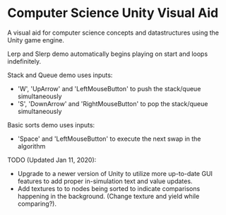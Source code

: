 # Computer Science Unity Visual Aid
 A visual aid for computer science concepts and datastructures using the Unity game engine.
 
 Lerp and Slerp demo automatically begins playing on start and loops indefinitely.
 
 Stack and Queue demo uses inputs:
 - 'W', 'UpArrow' and 'LeftMouseButton' to push the stack/queue simultaneously
 - 'S', 'DownArrow' and 'RightMouseButton' to pop the stack/queue simultaneously
 
 Basic sorts demo uses inputs:
 - 'Space' and 'LeftMouseButton' to execute the next swap in the algorithm
 
 
 
 TODO (Updated Jan 11, 2020):
 - Upgrade to a newer version of Unity to utilize more up-to-date GUI features to add proper in-simulation text and value updates.
 - Add textures to to nodes being sorted to indicate comparisons happening in the background. (Change texture and yield while comparing?).
